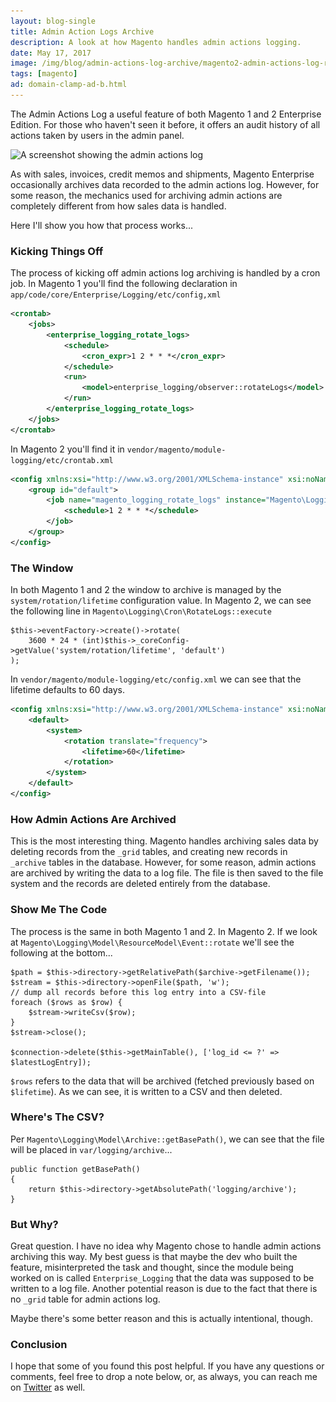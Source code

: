 ```yaml
---
layout: blog-single
title: Admin Action Logs Archive
description: A look at how Magento handles admin actions logging.
date: May 17, 2017
image: /img/blog/admin-actions-log-archive/magento2-admin-actions-log-report@2x.jpg
tags: [magento]
ad: domain-clamp-ad-b.html
---
```


The Admin Actions Log a useful feature of both Magento 1 and 2 Enterprise Edition. For those who haven't seen it before, it offers an audit history of all actions taken by users in the admin panel.

<img
  class="rounded shadow"
  src="/img/blog/admin-actions-log-archive/magento2-admin-actions-log-report@1x.jpg"
  srcset="/img/blog/admin-actions-log-archive/magento2-admin-actions-log-report@1x.jpg 1x, /img/blog/admin-actions-log-archive/magento2-admin-actions-log-report@2x.jpg 2x"
  alt="A screenshot showing the admin actions log">

As with sales, invoices, credit memos and shipments, Magento Enterprise occasionally archives data recorded to the admin actions log. However, for some reason, the mechanics used for archiving admin actions are completely different from how sales data is handled.

Here I'll show you how that process works...

<!-- excerpt_separator -->

### Kicking Things Off

The process of kicking off admin actions log archiving is handled by a cron job. In Magento 1 you'll find the following declaration in `app/code/core/Enterprise/Logging/etc/config,xml`

```xml
<crontab>
    <jobs>
        <enterprise_logging_rotate_logs>
            <schedule>
                <cron_expr>1 2 * * *</cron_expr>
            </schedule>
            <run>
                <model>enterprise_logging/observer::rotateLogs</model>
            </run>
        </enterprise_logging_rotate_logs>
    </jobs>
</crontab>
```

In Magento 2 you'll find it in `vendor/magento/module-logging/etc/crontab.xml`

```xml
<config xmlns:xsi="http://www.w3.org/2001/XMLSchema-instance" xsi:noNamespaceSchemaLocation="urn:magento:module:Magento_Cron:etc/crontab.xsd">
    <group id="default">
        <job name="magento_logging_rotate_logs" instance="Magento\Logging\Cron\RotateLogs" method="execute">
            <schedule>1 2 * * *</schedule>
        </job>
    </group>
</config>
```

### The Window

In both Magento 1 and 2 the window to archive is managed by the `system/rotation/lifetime` configuration value. In Magento 2, we can see the following line in `Magento\Logging\Cron\RotateLogs::execute`

```php?start_inline=1
$this->eventFactory->create()->rotate(
    3600 * 24 * (int)$this->_coreConfig->getValue('system/rotation/lifetime', 'default')
);
```
In `vendor/magento/module-logging/etc/config.xml` we can see that the lifetime defaults to 60 days.

```xml
<config xmlns:xsi="http://www.w3.org/2001/XMLSchema-instance" xsi:noNamespaceSchemaLocation="urn:magento:module:Magento_Store:etc/config.xsd">
    <default>
        <system>
            <rotation translate="frequency">
                <lifetime>60</lifetime>
            </rotation>
        </system>
    </default>
</config>
```

### How Admin Actions Are Archived

This is the most interesting thing. Magento handles archiving sales data by deleting records from the `_grid` tables, and creating new records in `_archive` tables in the database. However, for some reason, admin actions are archived by writing the data to a log file. The file is then saved to the file system and the records are deleted entirely from the database.

### Show Me The Code

The process is the same in both Magento 1 and 2. In Magento 2. If we look at `Magento\Logging\Model\ResourceModel\Event::rotate` we'll see the following at the bottom...

```php?start_inline=1
$path = $this->directory->getRelativePath($archive->getFilename());
$stream = $this->directory->openFile($path, 'w');
// dump all records before this log entry into a CSV-file
foreach ($rows as $row) {
    $stream->writeCsv($row);
}
$stream->close();

$connection->delete($this->getMainTable(), ['log_id <= ?' => $latestLogEntry]);
```

`$rows` refers to the data that will be archived (fetched previously based on `$lifetime`). As we can see, it is written to a CSV and then deleted.

### Where's The CSV?

Per `Magento\Logging\Model\Archive::getBasePath()`, we can see that the file will be placed in `var/logging/archive`...

```php?start_inline=1
public function getBasePath()
{
    return $this->directory->getAbsolutePath('logging/archive');
}
```

### But Why?

Great question. I have no idea why Magento chose to handle admin actions archiving this way. My best guess is that maybe the dev who built the feature, misinterpreted the task and thought, since the module being worked on is called `Enterprise_Logging` that the data was supposed to be written to a log file. Another potential reason is due to the fact that there is no `_grid` table for admin actions log.

Maybe there's some better reason and this is actually intentional, though.

<!-- excerpt_separator -->

### Conclusion

I hope that some of you found this post helpful. If you have any questions or comments, feel free to drop a note below, or, as always, you can reach me on [Twitter](http://twitter.com/maxpchadwick) as well.
